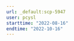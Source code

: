 ```yaml
---
url: _default:scp-5947
user: pcysl
starttime: "2022-08-16"
endtime: "2022-10-16"
---
```

<reserve />